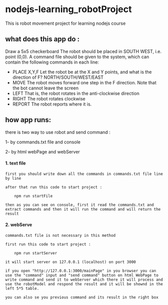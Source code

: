 # nodejs-learning_robotProject

This is robot movement project for learning nodejs course

## what does this app do :

Draw a 5x5 checkerboard
The robot should be placed in SOUTH WEST, i.e. point (0,0).
A command file should be given to the system, which can contain the following commands in each line:

-   PLACE X,Y,F
    Let the robot be at the X and Y points, and what is the direction of F? NORTH/SOUTH/WEST/EAST
-   MOVE
    The robot moves forward one step in the F direction. Note that the bot cannot leave the screen
-   LEFT
    That is, the robot rotates in the anti-clockwise direction
-   RIGHT
    The robot rotates clockwise
-   REPORT
    The robot reports where it is.

## how app runs:

there is two way to use robot and send command :

1- by commands.txt file and console

2- by html webPage and webServer

#### 1. text file

    first you should write down all the commands in commands.txt file line by line

    after that run this code to start project :

        npm run startFile

    then as you can see on console, first it read the commands.txt and extract commands and then it will run the command and will return the result

#### 2. webServe

    commands.txt file is not necessary in this method

    first run this code to start project :

        npm run startServer

    it will start server on 127.0.0.1 (localhost) on port 3000

    if you open "http://127.0.0.1:3000/mainPage" in you browser you can use the "command" input and "send command" button on html WebPage to write command and send it to webServer which there it will process and use the robotModel and respond the result and it will be shownd in the left 5*5 table.

    you can also se you previous command and its result in the right box
